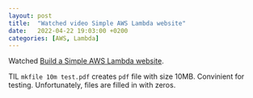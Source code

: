 ```yaml
---
layout: post
title:  "Watched video Simple AWS Lambda website"
date:   2022-04-22 19:03:00 +0200
categories: [AWS, Lambda]
---
```

Watched [Build a Simple AWS Lambda website](https://www.youtube.com/watch?v=lrr6h7YIcI8).

TIL `mkfile 10m test.pdf` creates `pdf` file with size 10MB. Convinient for testing. Unfortunately, files are filled in with zeros.

